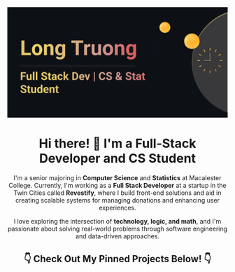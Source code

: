 <div align="center">
  <img src="real this time.svg" alt="Banner Image" />

  <h1>Hi there! 👋 I'm a Full-Stack Developer and CS Student</h1>
  <p>
    I'm a senior majoring in <strong>Computer Science</strong> and <strong>Statistics</strong> at Macalester College. 
    Currently, I'm working as a <strong>Full Stack Developer</strong> at a startup in the Twin Cities called <strong>Revestify</strong>, where I build front-end solutions and aid in creating scalable systems for managing donations and enhancing user experiences.
  </p>
  <p>
    I love exploring the intersection of <strong>technology, logic, and math</strong>, and I'm passionate about solving real-world problems through software engineering and data-driven approaches.
  </p>

  <h2>👇 Check Out My Pinned Projects Below! 👇</h2>
</div>


<!--
**LongAtGitHub/LongAtGithub** is a ✨ _special_ ✨ repository because its `README.md` (this file) appears on your GitHub profile.

Here are some ideas to get you started:

- 🔭 I’m currently working on ...
- 🌱 I’m currently learning ...
- 👯 I’m looking to collaborate on ...
- 🤔 I’m looking for help with ...
- 💬 Ask me about ...
- 📫 How to reach me: ...
- 😄 Pronouns: ...
- ⚡ Fun fact: ...
-->
